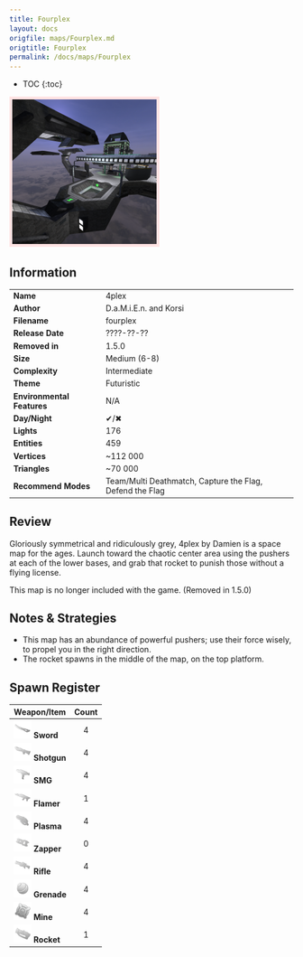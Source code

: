 ```yaml
---
title: Fourplex
layout: docs
origfile: maps/Fourplex.md
origtitle: Fourplex
permalink: /docs/maps/Fourplex
---
```

* TOC
{:toc}
<img style='border:5px solid #ffe0e0e0' src="../images/maps/fourplex.png" width="256px" />

## Information

|                            |                                                          |
|----------------------------|----------------------------------------------------------|
| **Name**                   | 4plex                                                    |
| **Author**                 | D.a.M.i.E.n. and Korsi                                   |
| **Filename**               | fourplex                                                 |
| **Release Date**           | ????-??-??                                               |
| **Removed in**             | 1.5.0                                                    |
| **Size**                   | Medium (6-8)                                             |
| **Complexity**             | Intermediate                                             |
| **Theme**                  | Futuristic                                               |
| **Environmental Features** | N/A                                                      |
| **Day/Night**              | ✔/✖                                                      |
| **Lights**                 | 176                                                      |
| **Entities**               | 459                                                      |
| **Vertices**               | ~112 000                                                 |
| **Triangles**              | ~70 000                                                  |
| **Recommend Modes**        | Team/Multi Deathmatch, Capture the Flag, Defend the Flag |

## Review

Gloriously symmetrical and ridiculously grey, 4plex by Damien is a space map for the ages. Launch toward the chaotic center area using the pushers at each of the lower bases, and grab that rocket to punish those without a flying license.

This map is no longer included with the game. (Removed in 1.5.0)

## Notes & Strategies

- This map has an abundance of powerful pushers; use their force wisely, to propel you in the right direction.
- The rocket spawns in the middle of the map, on the top platform.

## Spawn Register

| Weapon/Item                                                         | Count |
|---------------------------------------------------------------------|:-----:|
| <img src="../images/weapons/sword.png" width="32px"/> **Sword**     |   4   |
| <img src="../images/weapons/shotgun.png" width="32px"/> **Shotgun** |   4   |
| <img src="../images/weapons/smg.png" width="32px"/> **SMG**         |   4   |
| <img src="../images/weapons/flamer.png" width="32px"/> **Flamer**   |   1   |
| <img src="../images/weapons/plasma.png" width="32px"/> **Plasma**   |   4   |
| <img src="../images/weapons/zapper.png" width="32px"/> **Zapper**   |   0   |
| <img src="../images/weapons/rifle.png" width="32px"/> **Rifle**     |   4   |
| <img src="../images/weapons/grenade.png" width="32px"/> **Grenade** |   4   |
| <img src="../images/weapons/mine.png" width="32px"/> **Mine**       |   4   |
| <img src="../images/weapons/rocket.png" width="32px"/> **Rocket**   |   1   |
